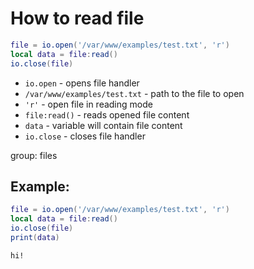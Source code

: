 # How to read file

```lua
file = io.open('/var/www/examples/test.txt', 'r')
local data = file:read()
io.close(file)
```

- `io.open` - opens file handler
- `/var/www/examples/test.txt` - path to the file to open
- `'r'` - open file in reading mode
- `file:read()` - reads opened file content
- `data` - variable will contain file content
- `io.close` - closes file handler

group: files

## Example: 
```lua
file = io.open('/var/www/examples/test.txt', 'r')
local data = file:read()
io.close(file)
print(data)
```
```
hi!

```

